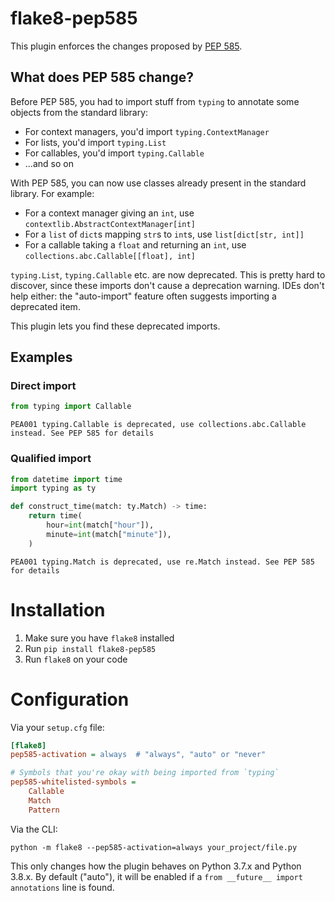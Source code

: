 # flake8-pep585

This plugin enforces the changes proposed by [PEP 585](https://peps.python.org/pep-0585/).

## What does PEP 585 change?

Before PEP 585, you had to import stuff from `typing` to annotate some objects from the standard library:

- For context managers, you'd import `typing.ContextManager`
- For lists, you'd import `typing.List`
- For callables, you'd import `typing.Callable`
- ...and so on

With PEP 585, you can now use classes already present in the standard library. For example:
- For a context manager giving an `int`, use `contextlib.AbstractContextManager[int]`
- For a `list` of `dict`s mapping `str`s to `int`s, use `list[dict[str, int]]`
- For a callable taking a `float` and returning an `int`, use `collections.abc.Callable[[float], int]`

`typing.List`, `typing.Callable` etc. are now deprecated. This is pretty hard to discover, since these
imports don't cause a deprecation warning. IDEs don't help either: the "auto-import" feature often suggests
importing a deprecated item.

This plugin lets you find these deprecated imports.

## Examples

### Direct import
```py
from typing import Callable
```
```
PEA001 typing.Callable is deprecated, use collections.abc.Callable instead. See PEP 585 for details
```

### Qualified import
```py
from datetime import time
import typing as ty

def construct_time(match: ty.Match) -> time:
    return time(
        hour=int(match["hour"]),
        minute=int(match["minute"]),
    )
```
```
PEA001 typing.Match is deprecated, use re.Match instead. See PEP 585 for details
```

# Installation

1. Make sure you have `flake8` installed
2. Run `pip install flake8-pep585`
3. Run `flake8` on your code

# Configuration

Via your `setup.cfg` file:
```ini
[flake8]
pep585-activation = always  # "always", "auto" or "never"

# Symbols that you're okay with being imported from `typing`
pep585-whitelisted-symbols =
    Callable
    Match
    Pattern
```

Via the CLI:
```
python -m flake8 --pep585-activation=always your_project/file.py
```

This only changes how the plugin behaves on Python 3.7.x and Python 3.8.x. By default ("auto"), it will be enabled
if a `from __future__ import annotations` line is found.
